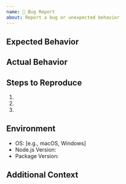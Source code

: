 ```yaml
---
name: 🐛 Bug Report
about: Report a bug or unexpected behavior
---
```


## Expected Behavior


## Actual Behavior


## Steps to Reproduce
1.
2.
3.

## Environment
- OS: [e.g., macOS, Windows]
- Node.js Version:
- Package Version:

## Additional Context
